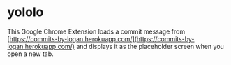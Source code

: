# yololo

This Google Chrome Extension loads a commit message from [https://commits-by-logan.herokuapp.com/](https://commits-by-logan.herokuapp.com/) and displays it as the placeholder screen when you open a new tab. 
